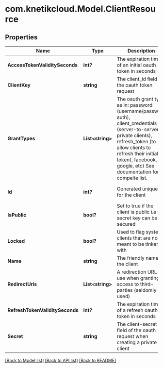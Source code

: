 # com.knetikcloud.Model.ClientResource
## Properties

Name | Type | Description | Notes
------------ | ------------- | ------------- | -------------
**AccessTokenValiditySeconds** | **int?** | The expiration time of an initial oauth token in seconds | [optional] [default to null]
**ClientKey** | **string** | The client_id field of the oauth token request | [default to null]
**GrantTypes** | **List&lt;string&gt;** | The oauth grant type as in: password (username/password auth), client_credentials (server-to-server, private clients), refresh_token (to allow clients to refresh their initial token), facebook, google, etc) See documentation for a compelte list. | [optional] [default to null]
**Id** | **int?** | Generated unique ID for the client | [optional] [default to null]
**IsPublic** | **bool?** | Set to true if the client is public i.e the secret key can be secured | [optional] [default to null]
**Locked** | **bool?** | Used to flag system clients that are not meant to be tinkered with | [optional] [default to null]
**Name** | **string** | The friendly name of the client | [default to null]
**RedirectUris** | **List&lt;string&gt;** | A redirection URL to use when granting access to third-parties (seldomly used) | [optional] [default to null]
**RefreshTokenValiditySeconds** | **int?** | The expiration time of a refresh oauth token in seconds | [optional] [default to null]
**Secret** | **string** | The client-secret field of the oauth request when creating a private client | [default to null]

[[Back to Model list]](../README.md#documentation-for-models) [[Back to API list]](../README.md#documentation-for-api-endpoints) [[Back to README]](../README.md)

